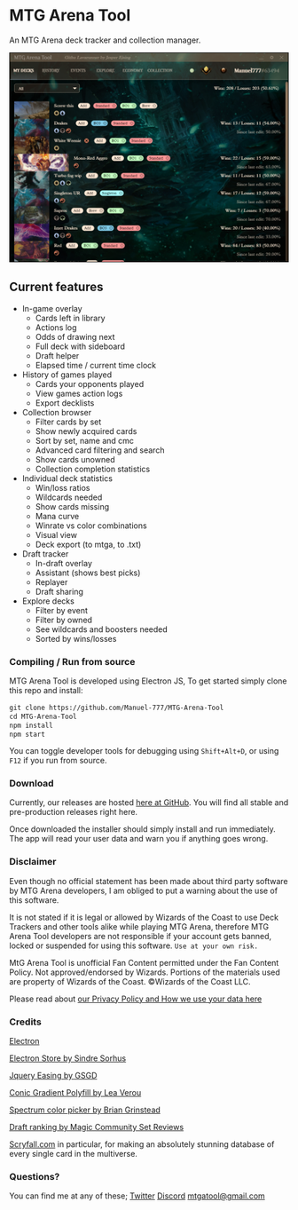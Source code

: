 # MTG Arena Tool
An MTG Arena deck tracker and collection manager.

![History Screen](/Readme/screenshot_1.png)

## Current features
- In-game overlay
	- Cards left in library
	- Actions log
	- Odds of drawing next
	- Full deck with sideboard
	- Draft helper
	- Elapsed time / current time clock
- History of games played
	- Cards your opponents played
	- View games action logs
	- Export decklists
- Collection browser
	- Filter cards by set
	- Show newly acquired cards
	- Sort by set, name and cmc
	- Advanced card filtering and search
	- Show cards unowned
	- Collection completion statistics
- Individual deck statistics
	- Win/loss ratios
	- Wildcards needed
	- Show cards missing
	- Mana curve
	- Winrate vs color combinations
	- Visual view
	- Deck export (to mtga, to .txt)
- Draft tracker
	- In-draft overlay
	- Assistant (shows best picks)
	- Replayer
	- Draft sharing
- Explore decks
	- Filter by event
	- Filter by owned
	- See wildcards and boosters needed
	- Sorted by wins/losses

### Compiling / Run from source
MTG Arena Tool is developed using Electron JS, To get started simply clone this repo and install:

```
git clone https://github.com/Manuel-777/MTG-Arena-Tool
cd MTG-Arena-Tool
npm install
npm start
```

You can toggle developer tools for debugging using `Shift+Alt+D`, or using `F12` if you run from source.

### Download
Currently, our releases are hosted [here at GitHub](https://github.com/Manuel-777/MTG-Arena-Tool/releases). You will find all stable and pre-production releases right here.

Once downloaded the installer should simply install and run immediately. The app will read your user data and warn you if anything goes wrong.

### Disclaimer

Even though no official statement has been made about third party software by MTG Arena developers, I am obliged to put a warning about the use of this software.

It is not stated if it is legal or allowed by Wizards of the Coast to use Deck Trackers and other tools alike while playing MTG Arena, therefore MTG Arena Tool developers are not responsible if your account gets banned, locked or suspended for using this software. `Use at your own risk.`

MtG Arena Tool is unofficial Fan Content permitted under the Fan Content Policy. Not approved/endorsed by Wizards. Portions of the materials used are property of Wizards of the Coast. ©Wizards of the Coast LLC.

Please read about [our Privacy Policy and How we use your data here](https://github.com/Manuel-777/MTG-Arena-Tool/blob/master/PRIVACY.md)

### Credits
[Electron](https://electronjs.org/)

[Electron Store by Sindre Sorhus](https://github.com/sindresorhus/electron-store)

[Jquery Easing by GSGD](http://gsgd.co.uk/sandbox/jquery/easing/)

[Conic Gradient Polyfill by Lea Verou](https://leaverou.github.io/conic-gradient/)

[Spectrum color picker by Brian Grinstead](http://bgrins.github.io/spectrum/)

[Draft ranking by Magic Community Set Reviews](https://www.mtgcommunityreview.com/)

[Scryfall.com](http://scryfall.com) in particular, for making an absolutely stunning database of every single card in the multiverse.

### Questions?
You can find me at any of these;
[Twitter](https://twitter.com/MEtchegaray7)
[Discord](https://discord.gg/K9bPkJy)
[mtgatool@gmail.com](mailto:mtgatool@gmail.com)

